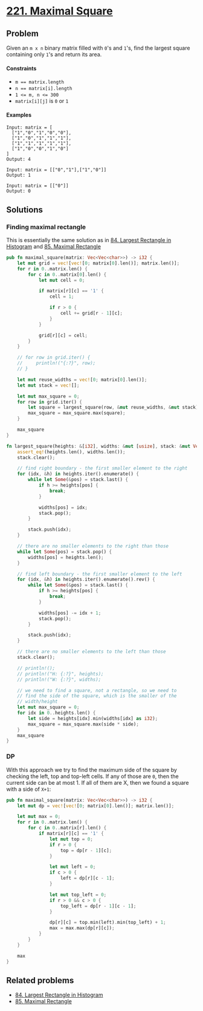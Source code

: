# [221. Maximal Square](https://leetcode.com/problems/maximal-square/)

## Problem

Given an `m x n` binary matrix filled with `0`'s and `1`'s, find the largest
square containing only `1`'s and return its area.

#### Constraints

* `m == matrix.length`
* `n == matrix[i].length`
* `1 <= m, n <= 300`
* `matrix[i][j]` is `0` or `1`

#### Examples

```text
Input: matrix = [
  ["1","0","1","0","0"],
  ["1","0","1","1","1"],
  ["1","1","1","1","1"],
  ["1","0","0","1","0"]
]
Output: 4
```

```text
Input: matrix = [["0","1"],["1","0"]]
Output: 1
```

```text
Input: matrix = [["0"]]
Output: 0
```

## Solutions

### Finding maximal rectangle

This is essentially the same solution as in [84. Largest Rectangle in Histogram]
and [85. Maximal Rectangle]

```rust
pub fn maximal_square(matrix: Vec<Vec<char>>) -> i32 {
    let mut grid = vec![vec![0; matrix[0].len()]; matrix.len()];
    for r in 0..matrix.len() {
        for c in 0..matrix[0].len() {
            let mut cell = 0;

            if matrix[r][c] == '1' {
                cell = 1;

                if r > 0 {
                    cell += grid[r - 1][c];
                }
            }

            grid[r][c] = cell;
        }
    }

    // for row in grid.iter() {
    //     println!("{:?}", row);
    // }

    let mut reuse_widths = vec![0; matrix[0].len()];
    let mut stack = vec![];

    let mut max_square = 0;
    for row in grid.iter() {
        let square = largest_square(row, &mut reuse_widths, &mut stack);
        max_square = max_square.max(square);
    }

    max_square
}

fn largest_square(heights: &[i32], widths: &mut [usize], stack: &mut Vec<usize>) -> i32 {
    assert_eq!(heights.len(), widths.len());
    stack.clear();

    // find right boundary - the first smaller element to the right
    for (idx, &h) in heights.iter().enumerate() {
        while let Some(&pos) = stack.last() {
            if h >= heights[pos] {
                break;
            }

            widths[pos] = idx;
            stack.pop();
        }

        stack.push(idx);
    }

    // there are no smaller elements to the right than those
    while let Some(pos) = stack.pop() {
        widths[pos] = heights.len();
    }

    // find left boundary - the first smaller element to the left
    for (idx, &h) in heights.iter().enumerate().rev() {
        while let Some(&pos) = stack.last() {
            if h >= heights[pos] {
                break;
            }

            widths[pos] -= idx + 1;
            stack.pop();
        }

        stack.push(idx);
    }

    // there are no smaller elements to the left than those
    stack.clear();

    // println!();
    // println!("H: {:?}", heights);
    // println!("W: {:?}", widths);

    // we need to find a square, not a rectangle, so we need to
    // find the side of the square, which is the smaller of the
    // width/height
    let mut max_square = 0;
    for idx in 0..heights.len() {
        let side = heights[idx].min(widths[idx] as i32);
        max_square = max_square.max(side * side);
    }
    max_square
}
```

### DP

With this approach we try to find the maximum side of the square by checking the 
left, top and top-left cells. If any of those are `0`, then the current side can
be at most 1. If all of them are X, then we found a square with a side of `X+1`:


```rust
pub fn maximal_square(matrix: Vec<Vec<char>>) -> i32 {
    let mut dp = vec![vec![0; matrix[0].len()]; matrix.len()];

    let mut max = 0;
    for r in 0..matrix.len() {
        for c in 0..matrix[r].len() {
            if matrix[r][c] == '1' {
                let mut top = 0;
                if r > 0 {
                    top = dp[r - 1][c];
                }

                let mut left = 0;
                if c > 0 {
                    left = dp[r][c - 1];
                }

                let mut top_left = 0;
                if r > 0 && c > 0 {
                    top_left = dp[r - 1][c - 1];
                }

                dp[r][c] = top.min(left).min(top_left) + 1;
                max = max.max(dp[r][c]);
            }
        }
    }

    max
}
```

## Related problems
* [84. Largest Rectangle in Histogram]
* [85. Maximal Rectangle]

[84. Largest Rectangle in Histogram]: /000%20-%20099/84%20-%20Largest%20Rectangle%20in%20Histogram.md
[85. Maximal Rectangle]: /000%20-%20099/85%20-%20Maximal%20Rectangle.md
